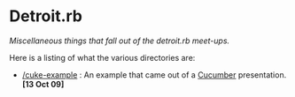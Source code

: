 # Detroit.rb
_Miscellaneous things that fall out of the detroit.rb meet-ups._

Here is a listing of what the various directories are:

* [/cuke-example](http://github.com/detroitrb/detroitrb/tree/master/cuke-example/) : An example that came out of a [Cucumber](http://cukes.info/) presentation. **[13 Oct 09]**

